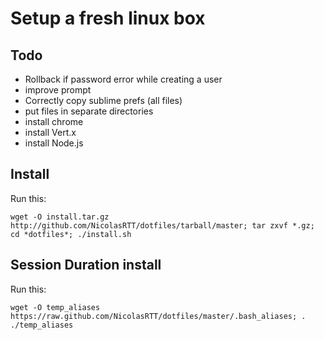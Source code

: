 # Setup a fresh linux box

## Todo
- Rollback if password error while creating a user
- improve prompt
- Correctly copy sublime prefs (all files)
- put files in separate directories
- install chrome
- install Vert.x
- install Node.js


## Install
Run this:

    wget -O install.tar.gz http://github.com/NicolasRTT/dotfiles/tarball/master; tar zxvf *.gz; cd *dotfiles*; ./install.sh


## Session Duration install
Run this:

    wget -O temp_aliases https://raw.github.com/NicolasRTT/dotfiles/master/.bash_aliases; . ./temp_aliases
